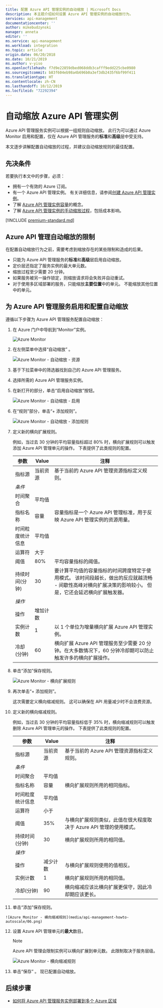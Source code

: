 ```yaml
---
title: 配置 Azure API 管理实例的自动缩放 | Microsoft Docs
description: 本主题介绍如何设置 Azure API 管理实例的自动缩放行为。
services: api-management
documentationcenter: ''
author: mikebudzynski
manager: anneta
editor: ''
ms.service: api-management
ms.workload: integration
ms.topic: article
origin.date: 06/20/2018
ms.date: 10/21/2019
ms.author: v-yiso
ms.openlocfilehash: f7d9e22859dbed068ddb3cafff9edd225cbe0980
ms.sourcegitcommit: b83f604eb98a4b696b0a3ef3db2435f6bf99f411
ms.translationtype: HT
ms.contentlocale: zh-CN
ms.lasthandoff: 10/12/2019
ms.locfileid: "72292394"
---
```

# <a name="automatically-scale-an-azure-api-management-instance"></a>自动缩放 Azure API 管理实例  

Azure API 管理服务实例可以根据一组规则自动缩放。 此行为可以通过 Azure Monitor 启用和配置，仅在 Azure API 管理服务的**标准**和**高级**层中受支持。

本文逐步讲解配置自动缩放的过程，并建议自动缩放规则的最佳配置。

## <a name="prerequisites"></a>先决条件

若要执行本文中的步骤，必须：

+ 拥有一个有效的 Azure 订阅。
+ 有一个 Azure API 管理实例。 有关详细信息，请参阅[创建 Azure API 管理实例](get-started-create-service-instance.md)。
+ 了解 [Azure API 管理实例容量](api-management-capacity.md)的概念。
+ 了解 [Azure API 管理实例的手动缩放过程](upgrade-and-scale.md)，包括成本影响。

[!INCLUDE [premium-standard.md](../../includes/api-management-availability-premium-standard.md)]

## <a name="azure-api-management-autoscale-limitations"></a>Azure API 管理自动缩放的限制

在配置自动缩放行为之前，需要考虑到缩放存在的某些限制和造成的后果。

+ 只能为 Azure API 管理服务的**标准**和**高级**层启用自动缩放。
+ 定价层还指定了服务实例的最大单元数。
+ 缩放过程至少需要 20 分钟。
+ 如果服务被另一操作锁定，则缩放请求将会失败并自动重试。
+ 对于使用多区域部署的服务，只能缩放**主要位置**中的单元。 不能缩放其他位置中的单元。

## <a name="enable-and-configure-autoscale-for-azure-api-management-service"></a>为 Azure API 管理服务启用和配置自动缩放

遵循以下步骤为 Azure API 管理服务配置自动缩放：

1. 在 Azure 门户中导航到“Monitor”实例。 

    ![Azure Monitor](media/api-management-howto-autoscale/01.png)

2. 在左侧菜单中选择“自动缩放”  。

    ![Azure Monitor - 自动缩放 - 资源](media/api-management-howto-autoscale/02.png)

3. 基于下拉菜单中的筛选器找到自己的 Azure API 管理服务。
4. 选择所需的 Azure API 管理服务实例。
5. 在新打开的部分，单击“启用自动缩放”按钮。 

    ![Azure Monitor - 自动缩放 - 启用](media/api-management-howto-autoscale/03.png)

6. 在“规则”部分，单击“+ 添加规则”。  

    ![Azure Monitor - 自动缩放 - 添加规则](media/api-management-howto-autoscale/04.png)

7. 定义新的横向扩展规则。

   例如，当过去 30 分钟的平均容量指标超过 80% 时，横向扩展规则可以触发添加 Azure API 管理单元的操作。 下表提供了此类规则的配置。

    | 参数             | Value             | 注释                                                                                                                                                                                                                                                                           |
    |-----------------------|-------------------|---------------------------------------------------------------------------------------------------------------------------------------------------------------------------------------------------------------------------------------------------------------------------------|
    | 指标源         | 当前资源  | 基于当前的 Azure API 管理资源指标定义规则。                                                                                                                                                                                                     |
    | *条件*            |                   |                                                                                                                                                                                                                                                                                 |
    | 时间聚合      | 平均值           |                                                                                                                                                                                                                                                                                 |
    | 指标名称           | 容量          | 容量指标是一个 Azure API 管理标准，用于反映 Azure API 管理实例的资源用量。                                                                                                                                                            |
    | 时间粒度统计信息  | 平均值           |                                                                                                                                                                                                                                                                                 |
    | 运算符              | 大于      |                                                                                                                                                                                                                                                                                 |
    | 阈值             | 80%               | 平均容量指标的阈值。                                                                                                                                                                                                                                 |
    | 持续时间(分钟) | 30                | 要计算平均值的容量指标的时间跨度特定于使用模式。 该时间段越长，做出的反应就越流畅 - 间歇性高峰对横向扩展决策的影响较小。 但是，它还会延迟横向扩展触发器。 |
    | *操作*              |                   |                                                                                                                                                                                                                                                                                 |
    | 操作             | 增加计数 |                                                                                                                                                                                                                                                                                 |
    | 实例计数        | 1                 | 以 1 个单位为增量横向扩展 Azure API 管理实例。                                                                                                                                                                                                                          |
    | 冷却(分钟)   | 60                | 横向扩展 Azure API 管理服务至少需要 20 分钟。在大多数情况下，60 分钟冷却期可以防止触发许多的横向扩展操作。                                                                                                  |

8.  单击“添加”保存规则。

    ![Azure Monitor - 横向扩展规则](media/api-management-howto-autoscale/05.png)

9. 再次单击“+ 添加规则”。 

    这次需要定义横向缩减规则。 这可以确保在 API 用量减少时不会浪费资源。

10. 定义新的横向缩减规则。

    例如，当过去 30 分钟的平均容量指标低于 35% 时，横向缩减规则可以触发删除 Azure API 管理单元的操作。 下表提供了此类规则的配置。

    | 参数             | Value             | 注释                                                                                                                                                                                                                                                                                                                                                                                                                                                                                               |
    |-----------------------|-------------------|-----------------------------------------------------------------------------------------------------------------------------------------------------------------------------------------------------------------------------------------------------------------------------------------------------------------------------------------------------------------------------------------------------------------------------------------------------------------------------------------------------|
    | 指标源         | 当前资源  | 基于当前的 Azure API 管理资源指标定义规则。                                                                                                                                                                                                                                                                                                                                                                                                                         |
    | *条件*            |                   |                                                                                                                                                                                                                                                                                                                                                                                                                                                                                                     |
    | 时间聚合      | 平均值           |                                                                                                                                                                                                                                                                                                                                                                                                                                                                                                     |
    | 指标名称           | 容量          | 横向扩展规则所用的相同指标。                                                                                                                                                                                                                                                                                                                                                                                                                                                 |
    | 时间粒度统计信息  | 平均值           |                                                                                                                                                                                                                                                                                                                                                                                                                                                                                                     |
    | 运算符              | 小于         |                                                                                                                                                                                                                                                                                                                                                                                                                                                                                                     |
    | 阈值             | 35%               | 与横向扩展规则类似，此值在很大程度取决于 Azure API 管理的使用模式。 |
    | 持续时间(分钟) | 30                | 横向扩展规则所用的相同值。                                                                                                                                                                                                                                                                                                                                                                                                                                                  |
    | *操作*              |                   |                                                                                                                                                                                                                                                                                                                                                                                                                                                                                                     |
    | 操作             | 减少计数 | 与横向扩展规则使用的值相反。                                                                                                                                                                                                                                                                                                                                                                                                                                                   |
    | 实例计数        | 1                 | 横向扩展规则所用的相同值。                                                                                                                                                                                                                                                                                                                                                                                                                                                  |
    | 冷却(分钟)   | 90                | 横向缩减应该比横向扩展更保守，因此冷却期应该更长。                                                                                                                                                                                                                                                                                                                                                                                                    |

11.  单击“添加”保存规则。

    ![Azure Monitor - 横向缩减规则](media/api-management-howto-autoscale/06.png)

12. 设置 Azure API 管理单元的**最大**数目。

    > [!NOTE]
    > Azure API 管理会限制实例可以横向扩展到单元数。 此限制取决于服务层级。

    ![Azure Monitor - 横向缩减规则](media/api-management-howto-autoscale/07.png)

13. 单击“保存”  。 现已配置自动缩放。

## <a name="next-steps"></a>后续步骤

+ [如何将 Azure API 管理服务实例部署到多个 Azure 区域](api-management-howto-deploy-multi-region.md)
